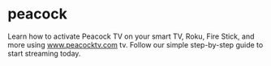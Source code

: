 # peacock
Learn how to activate Peacock TV on your smart TV, Roku, Fire Stick, and more using www.peacocktv.com tv. Follow our simple step-by-step guide to start streaming today.

